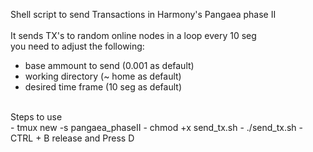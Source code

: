Shell script to send Transactions in Harmony's Pangaea phase II <br>
<br>
It sends TX's to random online nodes in a loop every 10 seg<br>
you need to adjust the following:<br>
- base ammount to send (0.001 as default)
- working directory (~ home as default)
- desired time frame (10 seg as default)
<br>
Steps to use<br>
- tmux new -s pangaea_phaseII
- chmod +x send_tx.sh
- ./send_tx.sh
- CTRL + B release and Press D
